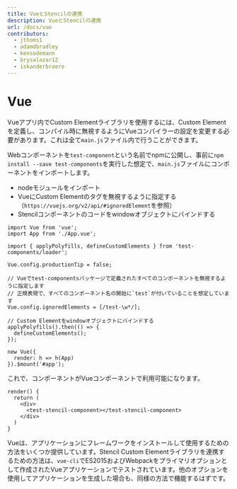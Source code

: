 ```yaml
---
title: VueとStencilの連携
description: VueとStencilの連携
url: /docs/vue
contributors:
  - jthoms1
  - adamdbradley
  - kensodemann
  - brysalazar12
  - iskanderbroere
---
```


# Vue

Vueアプリ内でCustom Elementライブラリを使用するには、Custom Elementを定義し、コンパイル時に無視するようにVueコンパイラーの設定を変更する必要があります。これは全て`main.js`ファイル内で行うことができます。

Webコンポーネントを`test-component`という名前でnpmに公開し、事前に`npm install --save test-components`を実行した想定で、`main.js`ファイルにコンポーネントをインポートします。

- nodeモジュールをインポート
- VueにCustom Elementのタグを無視するように指定する（`https://vuejs.org/v2/api/#ignoredElement`を参照）
- Stencilコンポーネントのコードをwindowオブジェクトにバインドする

```tsx
import Vue from 'vue';
import App from './App.vue';

import { applyPolyfills, defineCustomElements } from 'test-components/loader';

Vue.config.productionTip = false;

// Vueでtest-componentsパッケージで定義されたすべてのコンポーネントを無視するように指定します
// 正規表現で、すべてのコンポーネント名の開始に`test`が付いていることを想定しています
Vue.config.ignoredElements = [/test-\w*/];

// Custom Elementをwindowオブジェクトにバインドする
applyPolyfills().then(() => {
  defineCustomElements();
});

new Vue({
  render: h => h(App)
}).$mount('#app');
```

これで、コンポーネントがVueコンポーネントで利用可能になります。

```tsx
render() {
  return (
    <div>
      <test-stencil-component></test-stencil-component>
    </div>
  )
}
```

Vueは、アプリケーションにフレームワークをインストールして使用するための方法をいくつか提供しています。Stencil Custom Elementライブラリを連携するための方法は、`vue-cli`でES2015およびWebpackをプライマリオプションとして作成されたVueアプリケーションでテストされています。他のオプションを使用してアプリケーションを生成した場合も、同様の方法で機能するはずです。